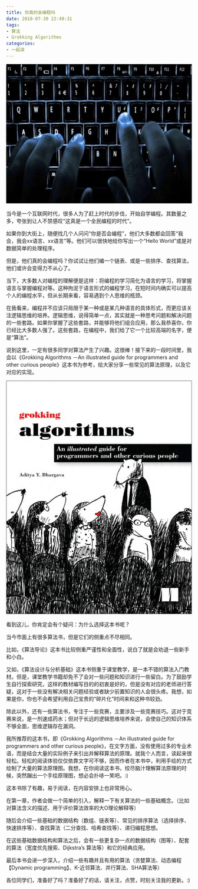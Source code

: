 ```yaml
---
title: 你真的会编程吗
date: 2018-07-30 22:49:31
tags: 
- 算法
- Grokking Algorithms
categories: 
- 一起读
---
```


![cover](https://raw.githubusercontent.com/CosmosNing/MyPicGo/master/images/2018/07/30/cover.jpg?raw=true)



当今是一个互联网时代，很多人为了赶上时代的步伐，开始自学编程。其数量之多，夸张到让人不禁感叹“这真是一个全民编程的时代”。



如果你到大街上，随便找几个人问问“你是否会编程”，他们大多数都会回答“我会，我会xx语言、xx语言”等。他们可以很快地给你写出一个“Hello World”或是对数据简单的处理程序。

但是，他们真的会编程吗？你试试让他们编一个链表、或是一些排序、查找算法，他们或许会变得力不从心了。



当下，大多数人对编程的理解便是这样：将编程的学习简化为语言的学习，将掌握语言与掌握编程对等。这种拘泥于语言形式的编程学习，在短时间内确实可以提高个人的编程水平，但从长期来看，容易遇到个人思维的瓶颈。



在我看来，编程并不应该只局限于某一种或是某几种语言的具体形式，而更应该关注逻辑思维的培养。逻辑思维，说得简单一点，其实就是一种思考问题和解决问题的一些套路。如果你掌握了这些套路，并能够将他们组合应用，那么我恭喜你，你已经比大多数人强了。这些套路，在编程中，我们给了它一个比较高端的名字，便是“算法”。



说到这里，一定有很多同学对算法产生了兴趣。这很棒！接下来的一段时间里，我会以《Grokking Algorithms －An illustrated guide for programmers and other curious people》这本书为参考，给大家分享一些常见的算法原理，以及它对应的实现。



![book](https://raw.githubusercontent.com/CosmosNing/MyPicGo/master/images/2018/07/30/book.jpg?raw=true)

 

看到这儿，你肯定会有个疑问：为什么选择这本书呢？



当今市面上有很多算法书，但是它们的侧重点不尽相同。



比如，《算法导论》这本书比较侧重严谨性和全面性，说白了就是会劝退一些新手和小白。



又如，《算法设计与分析基础》这本书侧重于课堂教学，是一本不错的算法入门教材。但是，课堂教学书籍却免不了会对一些问题和知识进行一些留白。为了鼓励学生自行探索研究，这样的教材编写目的的初衷是好的，但是没有对应的老师进行答疑，这对于一些没有解决相关问题经验或者缺少前置知识的人会很头疼。我想，如果是你，你也不会希望利用自己宝贵的“碎片化”时间来和这种书较劲。



除此以外，还有一些算法书，专注于一些竞赛，主要涉及一些竞赛技巧。这对于竞赛来说，是一剂速成药水；但对于长远的逻辑思维培养来说，会使自己的知识体系不够全面，思维逻辑存在漏洞。

我所推荐的这本书，即《Grokking Algorithms －An illustrated guide for programmers and other curious people》，在文字方面，没有使用过多的专业术语，而是结合大量的实际例子来引出并解释算法的原理。就我个人而言，读起来很轻松。轻松的阅读体验仅仅依靠文字可不够，因而作者在本书中，利用手绘的方式绘制了大量的算法原理图。我想，在你阅读这本书，绞尽脑汁理解算法原理的时候，突然蹦出一个手绘原理图，想必会扑哧一笑吧。:)



这本书除了有趣，易于阅读，在内容安排上也非常用心。



在第一章，作者会做一个简单的引入，解释一下有关算法的一些基础概念。（比如对算法含义的描述、用于评价算法效率的大O理论解释等）



随后会介绍一些基础的数据结构（数组、链表等）、常见的排序算法（选择排序、快速排序等）、查找算法（二分查找、哈希查找等）、递归编程思想。



在这些基础数据结构和算法之后，会有一些更复杂一点的数据结构（图等）、配套的算法（宽度优先搜索、Dijkstra’s 算法等）和它的经典应用。



最后本书会进一步深入，介绍一些有趣并且有用的算法（贪婪算法、动态编程【Dynamic programming】、K-近邻算法、并行算法、SHA算法等）



各位同学们，准备好了吗？准备好了的话，请关注，点赞，时刻关注我的更新。:)